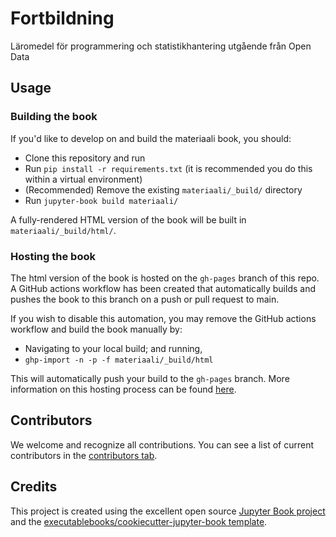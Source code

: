 # Fortbildning

Läromedel för programmering och statistikhantering utgående från Open Data

## Usage

### Building the book

If you'd like to develop on and build the materiaali book, you should:

- Clone this repository and run
- Run `pip install -r requirements.txt` (it is recommended you do this within a virtual environment)
- (Recommended) Remove the existing `materiaali/_build/` directory
- Run `jupyter-book build materiaali/`

A fully-rendered HTML version of the book will be built in `materiaali/_build/html/`.

### Hosting the book

The html version of the book is hosted on the `gh-pages` branch of this repo. A GitHub actions workflow has been created that automatically builds and pushes the book to this branch on a push or pull request to main.

If you wish to disable this automation, you may remove the GitHub actions workflow and build the book manually by:

- Navigating to your local build; and running,
- `ghp-import -n -p -f materiaali/_build/html`

This will automatically push your build to the `gh-pages` branch. More information on this hosting process can be found [here](https://jupyterbook.org/publish/gh-pages.html#manually-host-your-book-with-github-pages).

## Contributors

We welcome and recognize all contributions. You can see a list of current contributors in the [contributors tab](https://github.com/JuhaTeuho/materiaali/graphs/contributors).

## Credits

This project is created using the excellent open source [Jupyter Book project](https://jupyterbook.org/) and the [executablebooks/cookiecutter-jupyter-book template](https://github.com/executablebooks/cookiecutter-jupyter-book).
